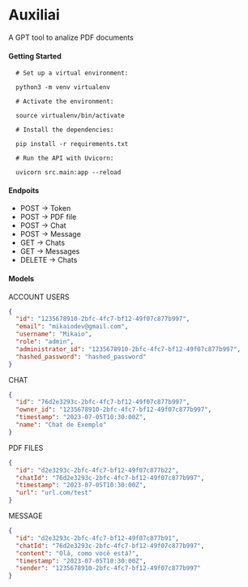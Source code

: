 # Auxiliai

A GPT tool to analize PDF documents

#### Getting Started

```shell
  # Set up a virtual environment:

  python3 -m venv virtualenv

  # Activate the environment:

  source virtualenv/bin/activate

  # Install the dependencies:

  pip install -r requirements.txt

  # Run the API with Uvicorn:

  uvicorn src.main:app --reload
```

#### Endpoits

- POST -> Token
- POST -> PDF file
- POST -> Chat
- POST -> Message
- GET -> Chats
- GET -> Messages
- DELETE -> Chats

#### Models

ACCOUNT USERS

```json
{
  "id": "1235678910-2bfc-4fc7-bf12-49f07c877b997",
  "email": "mikaiodev@gmail.com",
  "username": "Mikaio",
  "role": "admin",
  "administrator_id": "1235678910-2bfc-4fc7-bf12-49f07c877b997",
  "hashed_password": "hashed_password"
}
```

CHAT

```json
{
  "id": "76d2e3293c-2bfc-4fc7-bf12-49f07c877b997",
  "owner_id": "1235678910-2bfc-4fc7-bf12-49f07c877b997",
  "timestamp": "2023-07-05T10:30:00Z",
  "name": "Chat de Exemplo"
}
```

PDF FILES

```json
{
  "id": "d2e3293c-2bfc-4fc7-bf12-49f07c877b22",
  "chatId": "76d2e3293c-2bfc-4fc7-bf12-49f07c877b997",
  "timestamp": "2023-07-05T10:30:00Z",
  "url": "url.com/test"
}
```

MESSAGE

```json
{
  "id": "d2e3293c-2bfc-4fc7-bf12-49f07c877b91",
  "chatId": "76d2e3293c-2bfc-4fc7-bf12-49f07c877b997",
  "content": "Olá, como você está?",
  "timestamp": "2023-07-05T10:30:00Z",
  "sender": "1235678910-2bfc-4fc7-bf12-49f07c877b997"
}
```

